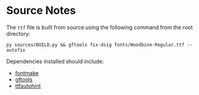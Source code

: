 # Source Notes

The `ttf` file is built from source using the following command from the root directory:

```
py sources/BUILD.py && gftools fix-dsig fonts/Woodbine-Regular.ttf --autofix
```

Dependencies installed should include:

 - [fontmake](https://github.com/googlei18n/fontmake)
 - [gftools](https://github.com/googlefonts/gftools)
 - [ttfautohint](https://www.freetype.org/ttfautohint/)

